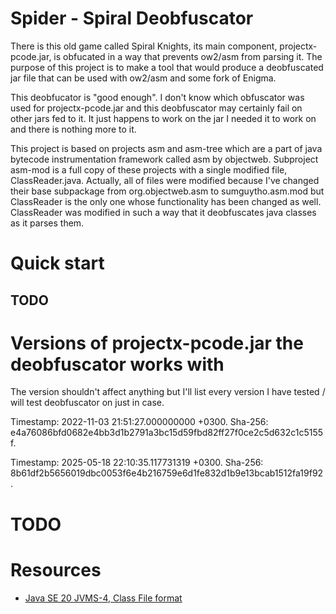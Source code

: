 # Spider - Spiral Deobfuscator

There is this old game called Spiral Knights, its main component, projectx-pcode.jar, is obfucated in a way that prevents ow2/asm from parsing it. The purpose of this project is to make a tool that would produce a deobfuscated jar file that can be used with ow2/asm and some fork of Enigma.

This deobfucator is "good enough". I don't know which obfuscator was used for projectx-pcode.jar and this deobfuscator may certainly fail on other jars fed to it. It just happens to work on the jar I needed it to work on and there is nothing more to it.

This project is based on projects asm and asm-tree which are a part of java bytecode instrumentation framework called asm by objectweb. Subproject asm-mod is a full copy of these projects with a single modified file, ClassReader.java. Actually, all of files were modified because I've changed their base subpackage from org.objectweb.asm to sumguytho.asm.mod but ClassReader is the only one whose functionality has been changed as well. ClassReader was modified in such a way that it deobfuscates java classes as it parses them.

# Quick start
## TODO

# Versions of projectx-pcode.jar the deobfuscator works with

The version shouldn't affect anything but I'll list every version I have tested / will test deobfuscator on just in case.

Timestamp: 2022-11-03 21:51:27.000000000 +0300. Sha-256: e4a76086bfd0682e4bb3d1b2791a3bc15d59fbd82ff27f0ce2c5d632c1c5155f.

Timestamp: 2025-05-18 22:10:35.117731319 +0300. Sha-256: 8b61df2b5656019dbc0053f6e4b216759e6d1fe832d1b9e13bcab1512fa19f92.

# TODO

# Resources

 - [Java SE 20 JVMS-4, Class File format](https://docs.oracle.com/javase/specs/jvms/se20/html/jvms-4.html)
